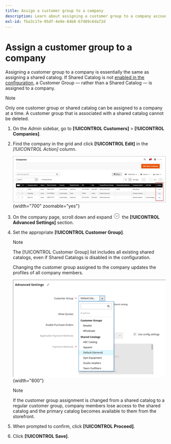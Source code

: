 ```yaml
---
title: Assign a customer group to a company
description: Learn about assigning a customer group to a company account in your Adobe Commerce store.
exl-id: fba3c17e-95df-4e9e-84b8-67409c6da72d
---
```

# Assign a customer group to a company

Assigning a customer group to a company is essentially the same as assigning a shared catalog. If Shared Catalog is not [enabled in the configuration](enable-basic-features.md), a Customer Group — rather than a Shared Catalog — is assigned to a company.

>[!NOTE]
>
> Only one customer group or shared catalog can be assigned to a company at a time. A customer group that is associated with a shared catalog cannot be deleted.

1. On the _Admin_ sidebar, go to **[!UICONTROL Customers]** > **[!UICONTROL Companies]**.

1. Find the company in the grid and click **[!UICONTROL Edit]** in the _[!UICONTROL Action]_ column.

   ![Edit Company](./assets/companies-grid-edit.png){width="700" zoomable="yes"}

1. On the company page, scroll down and expand ![Expansion selector](../assets/icon-display-expand.png) the **[!UICONTROL Advanced Settings]** section.

1. Set the appropriate **[!UICONTROL Customer Group]**.

   >[!NOTE]
   >
   >The [!UICONTROL Customer Group] list includes all existing shared catalogs, even if Shared Catalogs is disabled in the configuration.

   Changing the customer group assigned to the company updates the profiles of all company members.

   ![Change customer group or shared catalog](./assets/company-advanced-settings-customer-group-admin.png){width="600"}

   >[!NOTE]
   >
   >If the customer group assignment is changed from a shared catalog to a regular customer group, company members lose access to the shared catalog and the primary catalog becomes available to them from the storefront.

1. When prompted to confirm, click **[!UICONTROL Proceed]**.

1. Click **[!UICONTROL Save]**.
